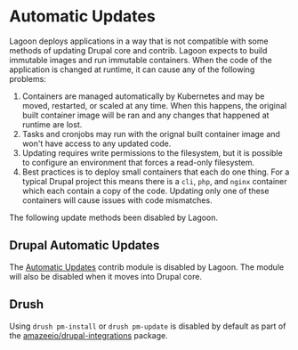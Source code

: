 # Automatic Updates

Lagoon deploys applications in a way that is not compatible with some methods of
updating Drupal core and contrib. Lagoon expects to build immutable images and
run immutable containers. When the code of the application is changed at
runtime, it can cause any of the following problems:

1. Containers are managed automatically by Kubernetes and may be moved,
   restarted, or scaled at any time. When this happens, the original built
   container image will be ran and any changes that happened at runtime are
   lost.
2. Tasks and cronjobs may run with the orignal built container image and won't
   have access to any updated code.
3. Updating requires write permissions to the filesystem, but it is possible to
   configure an environment that forces a read-only filesystem.
4. Best practices is to deploy small containers that each do one thing. For a
   typical Drupal project this means there is a `cli`, `php`, and `nginx`
   container which each contain a copy of the code. Updating only one of these
   containers will cause issues with code mismatches.

The following update methods been disabled by Lagoon.

## Drupal Automatic Updates

The [Automatic Updates](https://www.drupal.org/project/automatic_updates)
contrib module is disabled by Lagoon. The module will also be disabled when it moves
into Drupal core.

## Drush

Using `drush pm-install` or `drush pm-update` is disabled by default as part of
the [amazeeio/drupal-integrations](https://github.com/amazeeio/drupal-integrations)
package.
